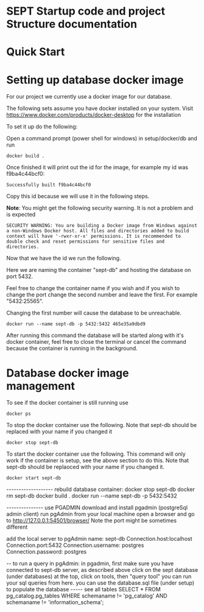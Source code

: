 # SEPT Startup code and  project Structure documentation 

# Quick Start


# Setting up database docker image 
For our project we currently use a docker image for our database.

The following sets assume you have docker installed on your system. Visit https://www.docker.com/products/docker-desktop for the installation

To set it up do the following:

Open a command prompt (power shell for windows) in setup/docker/db and run
```
docker build . 
```
Once finished it will print out the id for the image, for example my id was f9ba4c44bcf0:
```
Successfully built f9ba4c44bcf0
```
Copy this id because we will use it in the following steps.

**Note**: You might get the following security warning. It is not a problem and is expected
```
SECURITY WARNING: You are building a Docker image from Windows against a non-Windows Docker host. All files and directories added to build context will have '-rwxr-xr-x' permissions. It is recommended to double check and reset permissions for sensitive files and directories.
```

Now that we have the id we run the following. 

Here we are naming the container "sept-db" and hosting the database on port 5432. 

Feel free to change the container name if you wish and if you wish to change the port change the second number and leave the first. For example "5432:25565".

Changing the first number will cause the database to be unreachable.
```
docker run --name sept-db -p 5432:5432 465e35a9dbd9
```

After running this command the database will be started along with it's docker container, feel free to close the terminal or cancel the command because the container is running in the background.

# Database docker image management
To see if the docker container is still running use
```angular2
docker ps
```  

To stop the docker container use the following. Note that sept-db should be replaced with your name if you changed it
```
docker stop sept-db
```

To start the docker container use the following. This command will only work if the container is setup, see the above section to do this. Note that sept-db should be replaoced with your name if you changed it.
```
docker start sept-db
```

------------------- rebuild database container:
docker stop sept-db
docker rm sept-db
docker build .
docker run --name sept-db -p 5432:5432 <container hash>


--------------- use PGADMIN
download and install pgadmin (postgreSql admin client)
run pgAdmin from your local machine
open a browser and go to 
http://127.0.0.1:54501/browser/
Note the port might be sometimes different

add the local server to pgAdmin 
name: sept-db
Connection.host:localhost
Connection.port:5432
Connection.username: postgres
Connection.password: postgres

-- to run a query in pgAdmin:
in pgadmin, 
first make sure you have connected to sept-db server, as described above
click on the sept database (under databases)
at the top, click on tools, then "query tool"
you can run your sql queries from here.
you can use the database.sql file (under setup) to populate the database
----- see all tables
SELECT *
FROM pg_catalog.pg_tables
WHERE schemaname != 'pg_catalog' AND 
    schemaname != 'information_schema';
